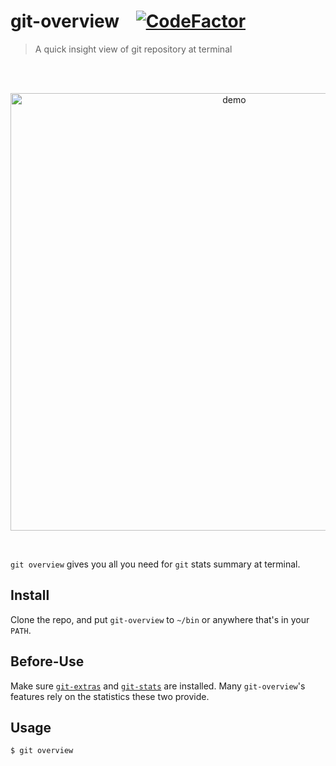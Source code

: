 # git-overview  &nbsp;&nbsp; [![CodeFactor](https://www.codefactor.io/repository/github/hankchanocd/git-overview/badge)](https://www.codefactor.io/repository/github/hankchanocd/git-overview)

> A quick insight view of git repository at terminal

<br />
<br />
<p align="center">
<img alt="demo" width="700" src="https://github.com/hankchanocd/npmlist/blob/master/images/demo.png" />
</p>
<br />

`git overview` gives you all you need for `git` stats summary at terminal.

## Install

Clone the repo, and put `git-overview` to `~/bin` or anywhere that's in your `PATH`.

## Before-Use

Make sure [`git-extras`](https://github.com/tj/git-extras/blob/master/Installation.md) and [`git-stats`](https://github.com/IonicaBizau/git-stats) are installed. Many `git-overview`'s features rely on the statistics these two provide.

## Usage

```bash
$ git overview
```
